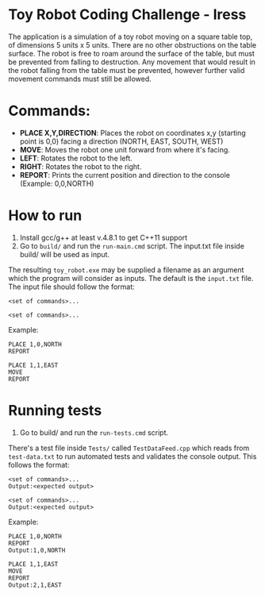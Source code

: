 Toy Robot Coding Challenge - Iress
=======
The application is a simulation of a toy robot moving on a square table top, of dimensions 5 units x 5 units. There are no
other obstructions on the table surface. The robot is free to roam around the surface of the table, but must be prevented
from falling to destruction. Any movement that would result in the robot falling from the table must be prevented,
however further valid movement commands must still be allowed.

# Commands:
* **PLACE X,Y,DIRECTION**: Places the robot on coordinates x,y (starting point is 0,0) facing a direction (NORTH, EAST, SOUTH, WEST)
* **MOVE**: Moves the robot one unit forward from where it's facing.
* **LEFT**: Rotates the robot to the left.
* **RIGHT**: Rotates the robot to the right.
* **REPORT**: Prints the current position and direction to the console (Example: 0,0,NORTH)

# How to run
1. Install gcc/g++ at least v.4.8.1 to get C++11 support
2. Go to `build/` and run the `run-main.cmd` script. The input.txt file inside build/ will be used as input.

The resulting `toy_robot.exe` may be supplied a filename as an argument which the program will consider as inputs. The default is the `input.txt` file. The input file should follow the format:
```
<set of commands>...

<set of commands>...
```

Example:
```
PLACE 1,0,NORTH
REPORT

PLACE 1,1,EAST
MOVE
REPORT
```
# Running tests
1. Go to build/ and run the `run-tests.cmd` script.

There's a test file inside `Tests/` called `TestDataFeed.cpp` which reads from `test-data.txt` to run automated tests and validates the console output. This follows the format:

```
<set of commands>...
Output:<expected output>

<set of commands>...
Output:<expected output>
```
Example:
```
PLACE 1,0,NORTH
REPORT
Output:1,0,NORTH

PLACE 1,1,EAST
MOVE
REPORT
Output:2,1,EAST
```